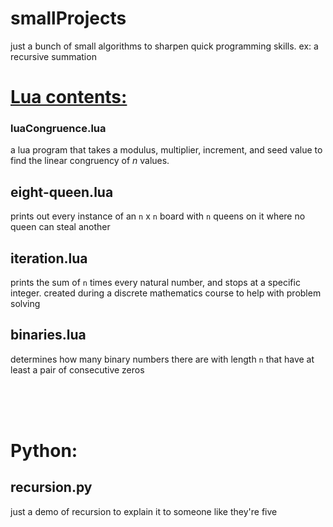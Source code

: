 # smallProjects
just a bunch of small algorithms to sharpen quick programming skills. 
ex:
  a recursive summation 


# <u>Lua contents:</u>
### luaCongruence.lua
a lua program that takes a modulus, multiplier, increment, and seed value to find the linear congruency of *n* values.

## eight-queen.lua
prints out every instance of an `n` x `n` board with `n` queens on it where no queen can steal another

## iteration.lua
prints the sum of `n` times every natural number, and stops at a specific integer. created during a discrete mathematics course to help with problem solving

## binaries.lua
determines how many binary numbers there are with length `n` that have at least a pair of consecutive zeros

<br>
<br>
<br>

# Python:
## recursion.py
just a demo of recursion to explain it to someone like they're five
